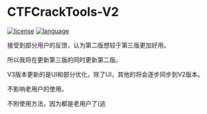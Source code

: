 # CTFCrackTools-V2
[![license](https://img.shields.io/github/license/mashape/apistatus.svg)](https://raw.githubusercontent.com/0Chencc/CTFCrackTools/master/doc/LICENSE)
[![language](https://img.shields.io/badge/language-java-orange.svg)](https://github.com/0Chencc/CTFCrackTools/)

接受到部分用户的反馈，认为第二版想较于第三版更加好用。

所以我将在更新第三版的同时更新第二版。

V3版本更新的是UI和部分优化，除了UI，其他的将会逐步同步到V2版本。

不影响老用户的使用。

不附使用方法，因为都是老用户了(逃
